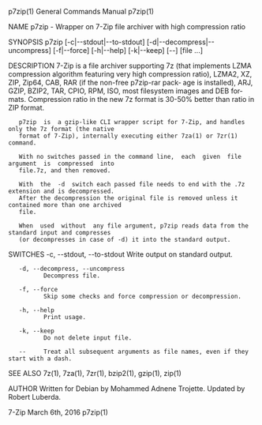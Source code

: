 p7zip(1)                                General Commands Manual                               p7zip(1)

NAME
       p7zip - Wrapper on 7-Zip file archiver with high compression ratio

SYNOPSIS
       p7zip   [-c|--stdout|--to-stdout]   [-d|--decompress|--uncompress]   [-f|--force]   [-h|--help]
       [-k|--keep] [--] [file ...]

DESCRIPTION
       7-Zip is a file archiver supporting 7z (that implements LZMA  compression  algorithm  featuring
       very  high compression ratio), LZMA2, XZ, ZIP, Zip64, CAB, RAR (if the non-free p7zip-rar pack‐
       age is installed), ARJ, GZIP, BZIP2, TAR, CPIO, RPM, ISO, most filesystem images and  DEB  for‐
       mats.  Compression ratio in the new 7z format is 30-50% better than ratio in ZIP format.

       p7zip  is  a gzip-like CLI wrapper script for 7-Zip, and handles only the 7z format (the native
       format of 7-Zip), internally executing either 7za(1) or 7zr(1) command.

       With no switches passed in the command line,  each  given  file  argument  is  compressed  into
       file.7z, and then removed.

       With  the  -d  switch each passed file needs to end with the .7z extension and is decompressed.
       After the decompression the original file is removed unless it contained more than one archived
       file.

       When  used  without  any file argument, p7zip reads data from the standard input and compresses
       (or decompresses in case of -d) it into the standard output.

SWITCHES
       -c, --stdout, --to-stdout
              Write output on standard output.

       -d, --decompress, --uncompress
              Decompress file.

       -f, --force
              Skip some checks and force compression or decompression.

       -h, --help
              Print usage.

       -k, --keep
              Do not delete input file.

       --     Treat all subsequent arguments as file names, even if they start with a dash.

SEE ALSO
       7z(1), 7za(1), 7zr(1), bzip2(1), gzip(1), zip(1)

AUTHOR
       Written for Debian by Mohammed Adnene Trojette. Updated by Robert Luberda.

7-Zip                                       March 6th, 2016                                   p7zip(1)
